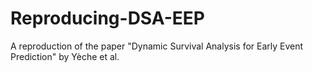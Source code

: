 # Reproducing-DSA-EEP
A reproduction of the paper "Dynamic Survival Analysis for Early Event Prediction" by Yèche et al.
